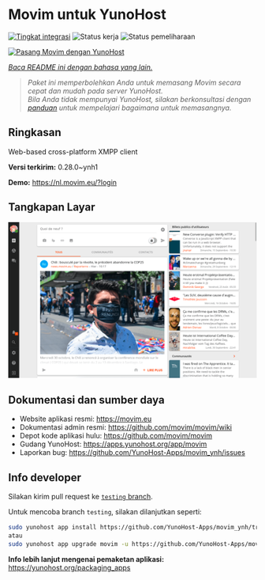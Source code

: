 <!--
N.B.: README ini dibuat secara otomatis oleh <https://github.com/YunoHost/apps/tree/master/tools/readme_generator>
Ini TIDAK boleh diedit dengan tangan.
-->

# Movim untuk YunoHost

[![Tingkat integrasi](https://dash.yunohost.org/integration/movim.svg)](https://ci-apps.yunohost.org/ci/apps/movim/) ![Status kerja](https://ci-apps.yunohost.org/ci/badges/movim.status.svg) ![Status pemeliharaan](https://ci-apps.yunohost.org/ci/badges/movim.maintain.svg)

[![Pasang Movim dengan YunoHost](https://install-app.yunohost.org/install-with-yunohost.svg)](https://install-app.yunohost.org/?app=movim)

*[Baca README ini dengan bahasa yang lain.](./ALL_README.md)*

> *Paket ini memperbolehkan Anda untuk memasang Movim secara cepat dan mudah pada server YunoHost.*  
> *Bila Anda tidak mempunyai YunoHost, silakan berkonsultasi dengan [panduan](https://yunohost.org/install) untuk mempelajari bagaimana untuk memasangnya.*

## Ringkasan

Web-based cross-platform XMPP client


**Versi terkirim:** 0.28.0~ynh1

**Demo:** <https://nl.movim.eu/?login>

## Tangkapan Layar

![Tangkapan Layar pada Movim](./doc/screenshots/movim.png)

## Dokumentasi dan sumber daya

- Website aplikasi resmi: <https://movim.eu>
- Dokumentasi admin resmi: <https://github.com/movim/movim/wiki>
- Depot kode aplikasi hulu: <https://github.com/movim/movim>
- Gudang YunoHost: <https://apps.yunohost.org/app/movim>
- Laporkan bug: <https://github.com/YunoHost-Apps/movim_ynh/issues>

## Info developer

Silakan kirim pull request ke [`testing` branch](https://github.com/YunoHost-Apps/movim_ynh/tree/testing).

Untuk mencoba branch `testing`, silakan dilanjutkan seperti:

```bash
sudo yunohost app install https://github.com/YunoHost-Apps/movim_ynh/tree/testing --debug
atau
sudo yunohost app upgrade movim -u https://github.com/YunoHost-Apps/movim_ynh/tree/testing --debug
```

**Info lebih lanjut mengenai pemaketan aplikasi:** <https://yunohost.org/packaging_apps>
